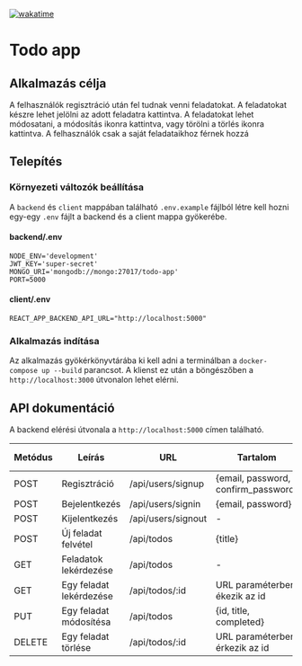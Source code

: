 [![wakatime](https://wakatime.com/badge/user/da8cd449-74a6-4a7b-bcbe-d6c973983c4f/project/beb31a39-7cae-47a9-bcd5-f501f4e8675a.svg)](https://wakatime.com/badge/user/da8cd449-74a6-4a7b-bcbe-d6c973983c4f/project/beb31a39-7cae-47a9-bcd5-f501f4e8675a)

# Todo app

## Alkalmazás célja
A felhasználók regisztráció után fel tudnak venni feladatokat. A feladatokat készre lehet jelölni az adott feladatra kattintva. A feladatokat lehet módosatani, a módosítás ikonra kattintva, vagy törölni a törlés ikonra kattintva.
A felhasználók csak a saját feladataikhoz férnek hozzá

## Telepítés

### Környezeti változók beállítása

A `backend` és `client` mappában található `.env.example` fájlból létre kell hozni egy-egy `.env` fájlt a backend és a client mappa gyökerébe.

#### backend/.env
```
NODE_ENV='development'
JWT_KEY='super-secret'
MONGO_URI='mongodb://mongo:27017/todo-app'
PORT=5000
```

#### client/.env
```
REACT_APP_BACKEND_API_URL="http://localhost:5000"
```

### Alkalmazás indítása

Az alkalmazás gyökérkönyvtárába ki kell adni a terminálban a `docker-compose up --build` parancsot.
A klienst ez után a böngészőben a `http://localhost:3000` útvonalon lehet elérni.

## API dokumentáció
A backend elérési útvonala a `http://localhost:5000` címen található.

| Metódus | Leírás                  | URL                | Tartalom                            | Válasz                      | Státusz kód |
|---------|-------------------------|--------------------|-------------------------------------|-----------------------------|-------------|
| POST    | Regisztráció            | /api/users/signup  | {email, password, confirm_password} | {id, email}                 | 201         |
| POST    | Bejelentkezés           | /api/users/signin  | {email, password}                   | {id, email}                 | 200         |
| POST    | Kijelentkezés           | /api/users/signout | -                                   | -                           | 200         |
| POST    | Új feladat felvétel     | /api/todos         | {title}                             | {id, title, completed}      | 201         |
| GET     | Feladatok lekérdezése   | /api/todos         | -                                   | [...{id, title, completed}] | 200         |
| GET     | Egy feladat lekérdezése | /api/todos/:id     | URL paraméterben ékezik az id       | {id, title, completed}      | 200         |
| PUT     | Egy feladat módosítésa  | /api/todos         |  {id, title, completed}             | {id, title, completed}      | 200         |
| DELETE  | Egy feladat törlése     | /api/todos/:id     | URL paraméterben érkezik az id      | {success}                   | 200         |



